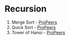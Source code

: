 # Recursion
1) Merge Sort - [ProPeers](https://www.naukri.com/code360/problems/merge-sort_920442)
2) Quick Sort - [ProPeers](https://www.naukri.com/code360/problems/quick-sort_983625)
3) Tower of Hanoi - [ProPeers](https://www.naukri.com/code360/problems/tower-of-hanoi_981323)
